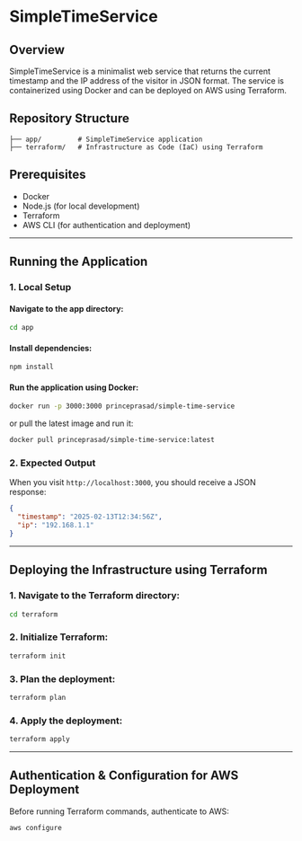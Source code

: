 # SimpleTimeService

## Overview
SimpleTimeService is a minimalist web service that returns the current timestamp and the IP address of the visitor in JSON format. The service is containerized using Docker and can be deployed on AWS using Terraform.

## Repository Structure
```
├── app/         # SimpleTimeService application
├── terraform/   # Infrastructure as Code (IaC) using Terraform
```

## Prerequisites
- Docker
- Node.js (for local development)
- Terraform
- AWS CLI (for authentication and deployment)

---

## Running the Application
### 1. Local Setup
#### Navigate to the app directory:
```sh
cd app
```
#### Install dependencies:
```sh
npm install
```
#### Run the application using Docker:
```sh
docker run -p 3000:3000 princeprasad/simple-time-service
```
or pull the latest image and run it:
```sh
docker pull princeprasad/simple-time-service:latest
```

### 2. Expected Output
When you visit `http://localhost:3000`, you should receive a JSON response:
```json
{
  "timestamp": "2025-02-13T12:34:56Z",
  "ip": "192.168.1.1"
}
```

---

## Deploying the Infrastructure using Terraform
### 1. Navigate to the Terraform directory:
```sh
cd terraform
```
### 2. Initialize Terraform:
```sh
terraform init
```
### 3. Plan the deployment:
```sh
terraform plan
```
### 4. Apply the deployment:
```sh
terraform apply
```

---

## Authentication & Configuration for AWS Deployment
Before running Terraform commands, authenticate to AWS:
```sh
aws configure
```
